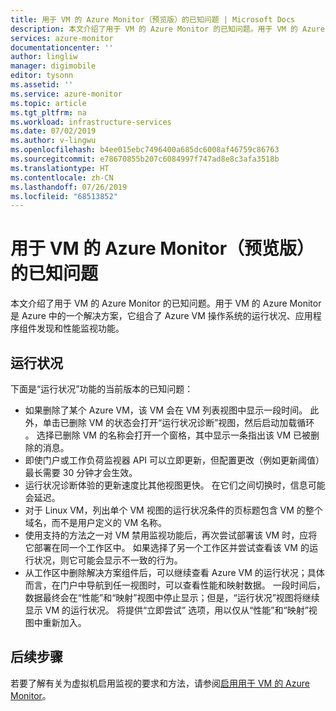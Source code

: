 ```yaml
---
title: 用于 VM 的 Azure Monitor（预览版）的已知问题 | Microsoft Docs
description: 本文介绍了用于 VM 的 Azure Monitor 的已知问题。用于 VM 的 Azure Monitor 是 Azure 中的一个解决方案，它组合了 Azure VM 操作系统的运行状况、应用程序依赖项发现和性能监视功能。
services: azure-monitor
documentationcenter: ''
author: lingliw
manager: digimobile
editor: tysonn
ms.assetid: ''
ms.service: azure-monitor
ms.topic: article
ms.tgt_pltfrm: na
ms.workload: infrastructure-services
ms.date: 07/02/2019
ms.author: v-lingwu
ms.openlocfilehash: b4ee015ebc7496400a685dc6008af46759c86763
ms.sourcegitcommit: e78670855b207c6084997f747ad8e8c3afa3518b
ms.translationtype: HT
ms.contentlocale: zh-CN
ms.lasthandoff: 07/26/2019
ms.locfileid: "68513852"
---
```

# <a name="known-issues-with-azure-monitor-for-vms-preview"></a>用于 VM 的 Azure Monitor（预览版）的已知问题

本文介绍了用于 VM 的 Azure Monitor 的已知问题。用于 VM 的 Azure Monitor 是 Azure 中的一个解决方案，它组合了 Azure VM 操作系统的运行状况、应用程序组件发现和性能监视功能。 

## <a name="health"></a>运行状况 
下面是“运行状况”功能的当前版本的已知问题：

- 如果删除了某个 Azure VM，该 VM 会在 VM 列表视图中显示一段时间。 此外，单击已删除 VM 的状态会打开“运行状况诊断”视图，然后启动加载循环  。 选择已删除 VM 的名称会打开一个窗格，其中显示一条指出该 VM 已被删除的消息。
- 即使门户或工作负荷监视器 API 可以立即更新，但配置更改（例如更新阈值）最长需要 30 分钟才会生效。 
- 运行状况诊断体验的更新速度比其他视图更快。 在它们之间切换时，信息可能会延迟。 
- 对于 Linux VM，列出单个 VM 视图的运行状况条件的页标题包含 VM 的整个域名，而不是用户定义的 VM 名称。 
- 使用支持的方法之一对 VM 禁用监视功能后，再次尝试部署该 VM 时，应将它部署在同一个工作区中。 如果选择了另一个工作区并尝试查看该 VM 的运行状况，则它可能会显示不一致的行为。
- 从工作区中删除解决方案组件后，可以继续查看 Azure VM 的运行状况；具体而言，在门户中导航到任一视图时，可以查看性能和映射数据。 一段时间后，数据最终会在“性能”和“映射”视图中停止显示；但是，“运行状况”视图将继续显示 VM 的运行状况。 将提供“立即尝试”  选项，用以仅从“性能”和“映射”视图中重新加入。

## <a name="next-steps"></a>后续步骤
若要了解有关为虚拟机启用监视的要求和方法，请参阅[启用用于 VM 的 Azure Monitor](vminsights-enable-overview.md)。
